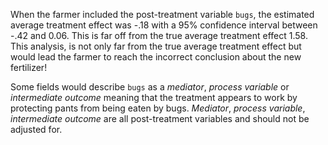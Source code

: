 When the farmer included the post-treatment variable `bugs`, the estimated average treatment effect was -.18 with a 95% confidence interval between -.42 and 0.06. This is far off from the true average treatment effect 1.58. This analysis, is not only far from the true average treatment effect but would lead the farmer to reach the incorrect conclusion about the new fertilizer!

Some fields would describe `bugs` as a *mediator*, *process variable* or *intermediate outcome* meaning that the treatment appears to work by protecting pants from being eaten by bugs. *Mediator*, *process variable*, *intermediate outcome* are all post-treatment variables and should not be adjusted for.  

<br>
<br>
<br>

